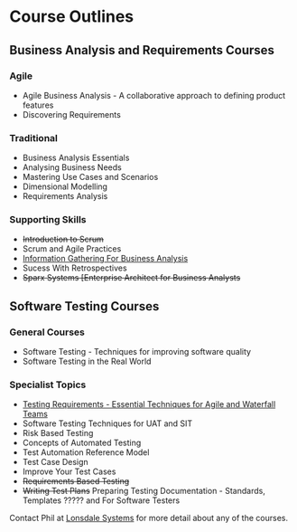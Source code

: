 # Course Outlines

## Business Analysis and Requirements Courses

### Agile

- Agile Business Analysis - A collaborative approach to defining product features
- Discovering Requirements

### Traditional

- Business Analysis Essentials
- Analysing Business Needs
- Mastering Use Cases and Scenarios
- Dimensional Modelling
- Requirements Analysis

### Supporting Skills

- ~~Introduction to Scrum~~
- Scrum and Agile Practices
- [Information Gathering For Business Analysis](Information%20Gathering%20for%20Business%20Analysis.md)
- Sucess With Retrospectives
- ~~Sparx Systems [Enterprise Architect for Business Analysts~~

## Software Testing Courses 

### General Courses

- Software Testing - Techniques for improving software quality
- Software Testing in the Real World

### Specialist Topics
- [Testing Requirements - Essential Techniques for Agile and Waterfall Teams](Testing%20Requirements.md)
- Software Testing Techniques for UAT and SIT
- Risk Based Testing
- Concepts of Automated Testing
- Test Automation Reference Model
- Test Case Design
- Improve Your Test Cases
- ~~Requirements Based Testing~~
- ~~Writing Test Plans~~ Preparing Testing Documentation - Standards, Templates ????? and For Software Testers

Contact Phil at [Lonsdale Systems](mailto:phil@lonsdalesystems.com) for more detail about any of the courses.
